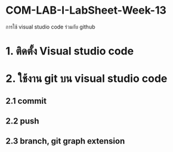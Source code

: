# COM-LAB-I-LabSheet-Week-13
การใช้ visual studio code ร่วมกับ github

# 1. ติดตั้ง Visual studio code

# 2. ใช้งาน git บน visual studio code

## 2.1 commit

## 2.2 push

## 2.3 branch, git graph extension

